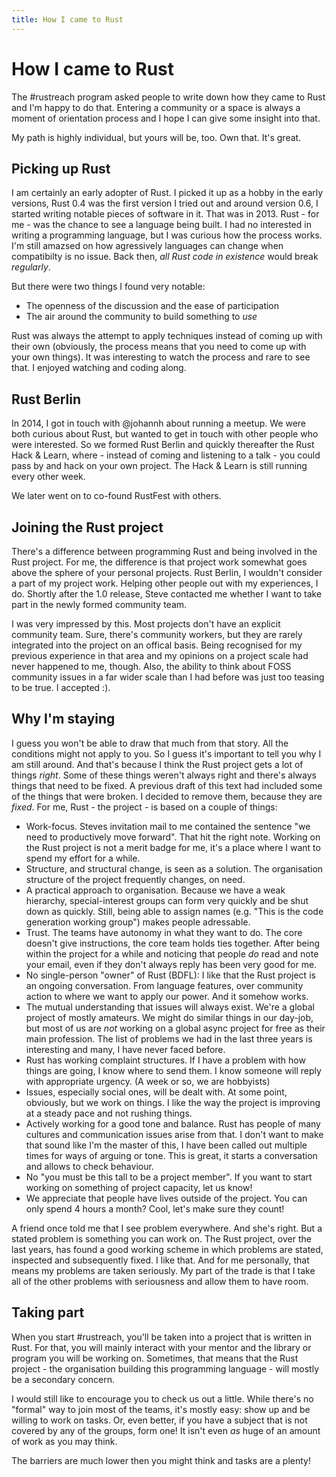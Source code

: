 ```yaml
---
title: How I came to Rust
---
```


# How I came to Rust

The #rustreach program asked people to write down how they came to Rust and I'm happy to do that. Entering a community or a space is always a moment of orientation process and I hope I can give some insight into that.

My path is highly individual, but yours will be, too. Own that. It's great.

## Picking up Rust

I am certainly an early adopter of Rust. I picked it up as a hobby in the early versions, Rust 0.4 was the first version I tried out and around version 0.6, I started writing notable pieces of software in it. That was in 2013. Rust - for me - was the chance to see a language being built. I had no interested in writing a programming language, but I was curious how the process works. I'm still amazsed on how agressively languages can change when compatibilty is no issue. Back then, _all Rust code in existence_ would break _regularly_.

But there were two things I found very notable:

* The openness of the discussion and the ease of participation
* The air around the community to build something to _use_

Rust was always the attempt to apply techniques instead of coming up with their own (obviously, the process means that you need to come up with your own things). It was interesting to watch the process and rare to see that. I enjoyed watching and coding along.

## Rust Berlin

In 2014, I got in touch with @johannh about running a meetup. We were both curious about Rust, but wanted to get in touch with other people who were interested. So we formed Rust Berlin and quickly thereafter the Rust Hack & Learn, where - instead of coming and listening to a talk - you could pass by and hack on your own project. The Hack & Learn is still running every other week.

We later went on to co-found RustFest with others.

## Joining the Rust project

There's a difference between programming Rust and being involved in the Rust project. For me, the difference is that project work somewhat goes above the sphere of your personal projects. Rust Berlin, I wouldn't consider a part of my project work. Helping other people out with my experiences, I do. Shortly after the 1.0 release, Steve contacted me whether I want to take part in the newly formed community team.

I was very impressed by this. Most projects don't have an explicit community team. Sure, there's community workers, but they are rarely integrated into the project on an offical basis. Being recognised for my previous experience in that area and my opinions on a project scale had never happened to me, though. Also, the ability to think about FOSS community issues in a far wider scale than I had before was just too teasing to be true. I accepted :).

## Why I'm staying

I guess you won't be able to draw that much from that story. All the conditions might not apply to you. So I guess it's important to tell you why I am still around. And that's because I think the Rust project gets a lot of things _right_. Some of these things weren't always right and there's always things that need to be fixed. A previous draft of this text had included some of the things that were broken. I decided to remove them, because they are _fixed_. For me, Rust - the project - is based on a couple of things:

* Work-focus. Steves invitation mail to me contained the sentence "we need to productively move forward". That hit the right note. Working on the Rust project is not a merit badge for me, it's a place where I want to spend my effort for a while.
* Structure, and structural change, is seen as a solution. The organisation structure of the project frequently changes, on need.
* A practical approach to organisation. Because we have a weak hierarchy, special-interest groups can form very quickly and be shut down as quickly. Still, being able to assign names (e.g. "This is the code generation working group") makes people adressable.
* Trust. The teams have autonomy in what they want to do. The core doesn't give instructions, the core team holds ties together. After being within the project for a while and noticing that people _do_ read and note your email, even if they don't always reply has been very good for me.
* No single-person "owner" of Rust (BDFL): I like that the Rust project is an ongoing conversation. From language features, over community action to where we want to apply our power. And it somehow works.
* The mutual understanding that issues will always exist. We're a global project of mostly amateurs. We might do similar things in our day-job, but most of us are _not_ working on a global async project for free as their main profession. The list of problems we had in the last three years is interesting and many, I have never faced before.
* Rust has working complaint structures. If I have a problem with how things are going, I know where to send them. I know someone will reply with appropriate urgency. (A week or so, we are hobbyists)
* Issues, especially social ones, will be dealt with. At some point, obviously, but we work on things. I like the way the project is improving at a steady pace and not rushing things.
* Actively working for a good tone and balance. Rust has people of many cultures and communication issues arise from that. I don't want to make that sound like I'm the master of this, I have been called out multiple times for ways of arguing or tone. This is great, it starts a conversation and allows to check behaviour.
* No "you must be this tall to be a project member". If you want to start working on something of project capacity, let us know!
* We appreciate that people have lives outside of the project. You can only spend 4 hours a month? Cool, let's make sure they count!

A friend once told me that I see problem everywhere. And she's right. But a stated problem is something you can work on. The Rust project, over the last years, has found a good working scheme in which problems are stated, inspected and subsequently fixed. I like that. And for me personally, that means my problems are taken seriously. My part of the trade is that I take all of the other problems with seriousness and allow them to have room.

## Taking part

When you start #rustreach, you'll be taken into a project that is written in Rust. For that, you will mainly interact with your mentor and the library or program you will be working on. Sometimes, that means that the Rust project - the organisation building this programming language - will mostly be a secondary concern.

I would still like to encourage you to check us out a little. While there's no "formal" way to join most of the teams, it's mostly easy: show up and be willing to work on tasks. Or, even better, if you have a subject that is not covered by any of the groups, form one! It isn't even _as_ huge of an amount of work as you may think.

The barriers are much lower then you might think and tasks are a plenty!
